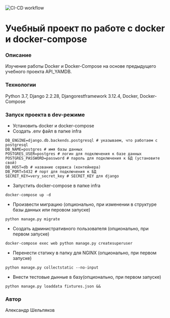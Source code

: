 ![CI-CD workflow](https://github.com/github/docs/actions/workflows/main.yml/badge.svg)
# Учебный проект по работе c docker и docker-compose 
### Описание
Изучение работы Docker и Docker-Compose на основе предыдущего учебного
проекта API_YAMDB.
### Технологии
Python 3.7,
Django 2.2.28,
Djangorestframework 3.12.4,
Docker,
Docker-Compose
### Запуск проекта в dev-режиме
- Установить docker и docker-compose
- Создать .env файл в папке infra
```
DB_ENGINE=django.db.backends.postgresql # указываем, что работаем с postgresql
DB_NAME=postgres # имя базы данных
POSTGRES_USER=postgres # логин для подключения к базе данных
POSTGRES_PASSWORD=password # пароль для подключения к БД (установите свой)
DB_HOST=db # название сервиса (контейнера)
DB_PORT=5432 # порт для подключения к БД
SECRET_KEY=very_secret_key # SECRET_KEY для django
```
- Запустить docker-compose в папке infra
```
docker-compose up -d
```
- Произвести миграцию (опционально, при изменении в структуре базы данных или перовом запуске)
```
python manage.py migrate
```
- Создать административного пользователя (опционально, при первом запуске)
```
docker-compose exec web python manage.py createsuperuser
```
- Перенести статику в папку для NGINX (опционально, при первом запуске)
```
python manage.py collectstatic --no-input
```
- Внести тестовые дынные в базу(опционально, при первом запуске)
```
python manage.py loaddata fixtures.json &&
```

### Автор
Александр Шельпяков